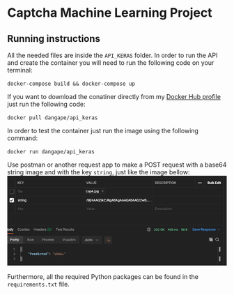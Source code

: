 # Captcha Machine Learning Project
## Running instructions

All the needed files are inside the `API_KERAS` folder. In order to run the API and create the container you will need to run the following code on your terminal:
```
docker-compose build && docker-compose up
```

If you want to download the conatiner directly from my [Docker Hub profile](https://hub.docker.com/u/dangape) just run the following code:
```
docker pull dangape/api_keras
```

In order to test the container just run the image using the following command:
```
docker run dangape/api_keras
```

Use postman or another request app to make a POST request with a base64 string image and with the key `string`, just like the image bellow:
![Request tutorial](/Plots/postman_prt.png)


Furthermore, all the required Python packages can be found in the `requirements.txt` file.